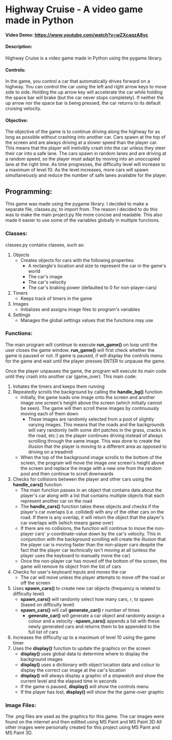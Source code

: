 # Highway Cruise - A video game made in Python
#### Video Demo:  https://www.youtube.com/watch?v=wZXcaqzA8yc
#### Description:
Highway Cruise is a video game made in Python using the pygame library. 

#### Controls:
In the game, you control a car that automatically drives forward on a highway. You can control the car using the left and right arrow keys to move side to side. Holding the up arrow key will accelerate the car while holding the space bar will brake (but the car never stops completely). If neither the up arrow nor the space bar is being pressed, the car returns to its default cruising velocity.

#### Objective:
The objective of the game is to continue driving along the highway for as long as possible without crashing into another car. Cars spawn at the top of the screen and are always driving at a slower speed than the player car. This means that the player will inetivibly crash into the car unless they steer their car into a safe lane. The cars spawn in random lanes and are driving at a random speed, so the player must adapt by moving into an unoccupied lane at the right time. As time progresses, the difficulty level will increase to a maximum of level 10. As the level increases, more cars will spawn simultaneously and reduce the number of safe lanes available for the player.

## Programming:
This game was made using the pygame library. I decided to make a separate file, classes.py, to import from. The reason I decided to do this was to make the main project.py file more concise and readable. This also made it easier to use some of the variables globally in multiple functions.

### Classes:
classes.py contains classes, such as:
1. Objects 
    - Creates objects for cars with the following properties:
        - A rectangle's location and size to represent the car in the game's world
        - The car's image
        - The car's velocity
        - The car's braking power (defaulted to 0 for non-player-cars)
2. Timers
    - Keeps track of timers in the game
3. Images
    - Initializes and assigns image files to program's variables
4. Settings
    - Manages the global settings values that the functions may use

### Functions:
The main program will continue to execute **run_game()** on loop until the user closes the game window. **run_game()** will first check whether the game is paused or not. If game is paused, if will display the controls menu for the game and wait until the player presses ENTER to unpause the game.

Once the player unpauses the game, the program will execute its main code until they crash into another car (game_over). This main code: 
1. Initiates the timers and keeps them running
1. Repeatedly scrolls the background by calling the **handle_bg()** function
    - Initially, the game loads one image onto the screen and another image one screen's height above the screen (which initially cannot be seen). The game will then scroll these images by continuously moving each of them down
        - These images are randomly selected from a pool of slightly varying images. This means that the roads and the backgrounds will vary randomly (with some dirt patches in the grass, cracks in the road, etc.) as the player continues driving instead of always scrolling through the same image. This was done to create the illusion that the player is moving to a different area as opposed to driving on a treadmill
    - When the top of the background image scrolls to the bottom of the screen, the program will move the image one screen's height above the screen and replace the image with a new one from the random pool and then continue to scroll downwards
1. Checks for collisions between the player and other cars using the **handle_cars()** function
    - The main function passes in an object that contains data about the player's car along with a list that contains multiple objects that each represent another car on the road
    - The **handle_cars()** function takes these objects and checks if the player's car overlaps (i.e. collided) with any of the other cars on the road. If there is any overlap, it will return the object that the player's car overlaps with (which means game over)
    - If there are no collisions, the function will continue to move the non-player cars' y-coordinate-value down by the car's velocity. This in conjunction with the background scrolling will create the illusion that the player car is moving faster than the non-player cars despite the fact that the player car technically isn't moving at all (unless the player uses the keyboard to manually move the car)
    - Once the non-player car has moved off the bottom of the screen, the game will remove its object from the list of cars
1. Checks for user's keyboard inputs and moves the car
    - The car will move unless the player attempts to move off the road or off the screen
1. Uses **spawn_cars()** to create new car objects (frequency is related to difficulty level)
    - **spawn_cars()** will randomly select how many cars, *r*, to spawn (based on difficulty level)
    - **spawn_cars()** will call **generate_car()** *r* number of times
        - **generate_car()** will generate a car object and randomly assign a colour and a velocity
    -**spawn_cars()** appends a list with these newly generated cars and returns them to be appended to the full list of cars
1. Increases the difficulty up to a maximum of level 10 using the game timer
1. Uses the **display()** function to update the graphics on the screen
    - **display()** uses global data to determine where to display the background images
    - **display()** uses a dictionary with object location data and colour to display the correct car image at the car's location
    - **display()** will always display a graphic of a stopwatch and show the current level and the elapsed time in seconds
    - If the game is paused, **display()** will show the controls menu
    - If the player has lost, **display()** will show the the game-over graphic

### Image Files:
The .png files are used as the graphics for this game. The car images were found on the internet and then editted using MS Paint and MS Paint 3D All other images were personally created for this project using MS Paint and MS Paint 3D.